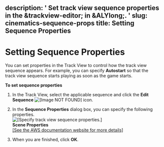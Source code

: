 description: ' Set track view sequence properties in the &trackview-editor; in &ALYlong;. '
slug: cinematics-sequence-props
title: Setting Sequence Properties
---
# Setting Sequence Properties<a name="cinematics-sequence-props"></a>

You can set properties in the Track View to control how the track view sequence appears\. For example, you can specify **Autostart** so that the track view sequence starts playing as soon as the game starts\.

**To set sequence properties**

1. In the Track View, select the applicable sequence and click the **Edit Sequence** ![\[Image NOT FOUND\]](/images/userguide/cinematics/cinematics-sequence-props-edit-icon.png) icon\.

1. In the **Sequence Properties** dialog box, you can specify the following properties\.  
![\[Specify track view sequence properties.\]](/images/userguide/cinematics/cinematics-sequence-props.png)  
**Scene Properties**    
[\[See the AWS documentation website for more details\]](http://docs.aws.amazon.com/lumberyard/latest/userguide/cinematics-sequence-props.html)

1. When you are finished, click **OK**\.